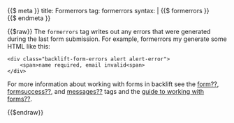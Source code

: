 {{$ meta }}
title: Formerrors
tag: formerrors
syntax: |
    {{$&nbsp;formerrors&nbsp;}}<br>
{{$ endmeta }} 

{{$raw}}
The `formerrors` tag writes out any errors that were generated during the last form submission. For example, formerrors my generate some HTML like this:

    <div class="backlift-form-errors alert alert-error">
    	<span>name required, email invalid<span>
    </div> 

For more information about working with forms in backlift see the [form??](), [formsuccess??](), and [messages??]() tags and the [guide to working with forms??]().

{{$endraw}}





